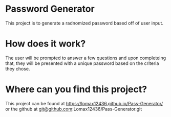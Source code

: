 # Password Generator
This project is to generate a radnomized password based off of user input.

 # How does it work?
 The user will be prompted to answer a few questions and upon completeing that, they will be presented with a unique password based on the criteria they chose.

# Where can you find this project?
This project can be found at https://lomax12436.github.io/Pass-Generator/
or the github at git@github.com:Lomax12436/Pass-Generator.git

